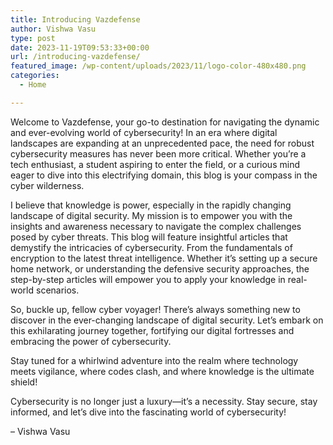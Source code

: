 ```yaml
---
title: Introducing Vazdefense
author: Vishwa Vasu
type: post
date: 2023-11-19T09:53:33+00:00
url: /introducing-vazdefense/
featured_image: /wp-content/uploads/2023/11/logo-color-480x480.png
categories:
  - Home

---
```

Welcome to Vazdefense, your go-to destination for navigating the dynamic and ever-evolving world of cybersecurity! In an era where digital landscapes are expanding at an unprecedented pace, the need for robust cybersecurity measures has never been more critical. Whether you&#8217;re a tech enthusiast, a student aspiring to enter the field, or a curious mind eager to dive into this electrifying domain, this blog is your compass in the cyber wilderness.

I believe that knowledge is power, especially in the rapidly changing landscape of digital security. My mission is to empower you with the insights and awareness necessary to navigate the complex challenges posed by cyber threats. This blog will feature insightful articles that demystify the intricacies of cybersecurity. From the fundamentals of encryption to the latest threat intelligence. Whether it&#8217;s setting up a secure home network, or understanding the defensive security approaches, the step-by-step articles will empower you to apply your knowledge in real-world scenarios.

So, buckle up, fellow cyber voyager! There&#8217;s always something new to discover in the ever-changing landscape of digital security. Let&#8217;s embark on this exhilarating journey together, fortifying our digital fortresses and embracing the power of cybersecurity.

Stay tuned for a whirlwind adventure into the realm where technology meets vigilance, where codes clash, and where knowledge is the ultimate shield!

Cybersecurity is no longer just a luxury—it&#8217;s a necessity. Stay secure, stay informed, and let&#8217;s dive into the fascinating world of cybersecurity!

&#8211; Vishwa Vasu